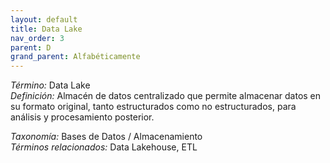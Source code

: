 ```yaml
---
layout: default
title: Data Lake
nav_order: 3
parent: D
grand_parent: Alfabéticamente
---
```


*Término:* Data Lake  
*Definición:* Almacén de datos centralizado que permite almacenar datos en su formato original, tanto estructurados como no estructurados, para análisis y procesamiento posterior.

*Taxonomía:* Bases de Datos / Almacenamiento  
*Términos relacionados:* Data Lakehouse, ETL
